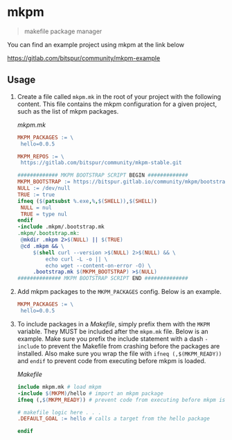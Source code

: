 # mkpm

> makefile package manager

You can find an example project using mkpm at the link below

https://gitlab.com/bitspur/community/mkpm-example

## Usage

1. Create a file called `mkpm.mk` in the root of your project
   with the following content. This file contains the mkpm
   configuration for a given project, such as the list of
   mkpm packages.

   _mkpm.mk_

   ```makefile
   MKPM_PACKAGES := \
   	hello=0.0.5

   MKPM_REPOS := \
   	https://gitlab.com/bitspur/community/mkpm-stable.git

   ############# MKPM BOOTSTRAP SCRIPT BEGIN #############
   MKPM_BOOTSTRAP := https://bitspur.gitlab.io/community/mkpm/bootstrap.mk
   NULL := /dev/null
   TRUE := true
   ifneq ($(patsubst %.exe,%,$(SHELL)),$(SHELL))
   	NULL = nul
   	TRUE = type nul
   endif
   -include .mkpm/.bootstrap.mk
   .mkpm/.bootstrap.mk:
   	@mkdir .mkpm 2>$(NULL) || $(TRUE)
   	@cd .mkpm && \
   		$(shell curl --version >$(NULL) 2>$(NULL) && \
   			echo curl -L -o || \
   			echo wget --content-on-error -O) \
   		.bootstrap.mk $(MKPM_BOOTSTRAP) >$(NULL)
   ############## MKPM BOOTSTRAP SCRIPT END ##############
   ```

2. Add mkpm packages to the `MKPM_PACKAGES` config. Below is an example.

   ```makefile
   MKPM_PACKAGES := \
   	hello=0.0.5
   ```

3. To include packages in a _Makefile_, simply prefix them with the `MKPM`
   variable. They MUST be included after the `mkpm.mk` file. Below is an
   example. Make sure you prefix the include statement with a dash `-include`
   to prevent the Makefile from crashing before the packages are installed.
   Also make sure you wrap the file with `ifneq (,$(MKPM_READY))` and `endif` to
   prevent code from executing before mkpm is loaded.

   _Makefile_

   ```makefile
   include mkpm.mk # load mkpm
   -include $(MKPM)/hello # import an mkpm package
   ifneq (,$(MKPM_READY)) # prevent code from executing before mkpm is ready

   # makefile logic here . . .
   .DEFAULT_GOAL := hello # calls a target from the hello package

   endif
   ```
